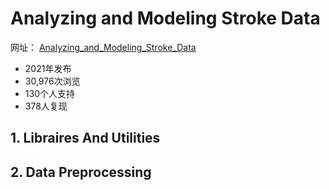 # Analyzing and Modeling Stroke Data

网址： [Analyzing_and_Modeling_Stroke_Data](https://www.kaggle.com/code/thomaskonstantin/analyzing-and-modeling-stroke-data)

* 2021年发布
* 30,976次浏览
* 130个人支持
* 378人复现


## 1. Libraires And Utilities






## 2. Data Preprocessing






